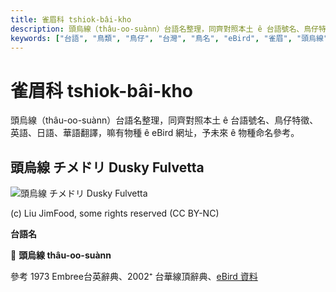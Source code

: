 ```yaml
---
title: 雀眉科 tshiok-bâi-kho
description: 頭烏線（thâu-oo-suànn）台語名整理，同齊對照本土 ê 台語號名、鳥仔特徵、英語、日語、華語翻譯，嘛有物種 ê eBird 網址，予未來 ê 物種命名參考。
keywords: ["台語", "鳥類", "鳥仔", "台灣", "鳥名", "eBird", "雀眉", "頭烏線"]
---
```


# 雀眉科 tshiok-bâi-kho

頭烏線（thâu-oo-suànn）台語名整理，同齊對照本土 ê 台語號名、鳥仔特徵、英語、日語、華語翻譯，嘛有物種 ê eBird 網址，予未來 ê 物種命名參考。

## 頭烏線 チメドリ Dusky Fulvetta

![頭烏線 チメドリ Dusky Fulvetta](https://inaturalist-open-data.s3.amazonaws.com/photos/12885258/medium.jpg)

(c) Liu JimFood, some rights reserved (CC BY-NC)

**台語名**

🎯 **頭烏線 thâu-oo-suànn**

參考 1973 Embree台英辭典、2002⁺ 台華線頂辭典、[eBird 資料](https://ebird.org/species/dusful1)
